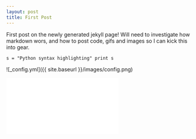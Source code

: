 ```yaml
---
layout: post
title: First Post
---
```


First post on the newly generated jekyll page! Will need to investigate how markdown wors, and how to post code, gifs and images so I can kick this into gear.

`
s = "Python syntax highlighting"
print s
`

![_config.yml]({{ site.baseurl }}/images/config.png)

![model](.../mapModels/3dModelOutput.html)
